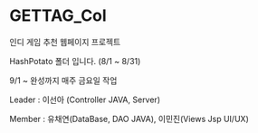 # GETTAG_Col
인디 게임 추천 웹페이지 프로젝트

HashPotato 폴더 입니다. (8/1 ~ 8/31)

9/1 ~ 완성까지 매주 금요일 작업

 
Leader : 이선아 (Controller JAVA, Server)

Member : 유채연(DataBase, DAO JAVA), 이민진(Views Jsp UI/UX)

